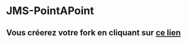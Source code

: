 # JMS-PointAPoint
## Vous créerez votre fork en cliquant sur <a href='https://classroom.github.com/a/2lOwkK4p'>ce lien</a>

